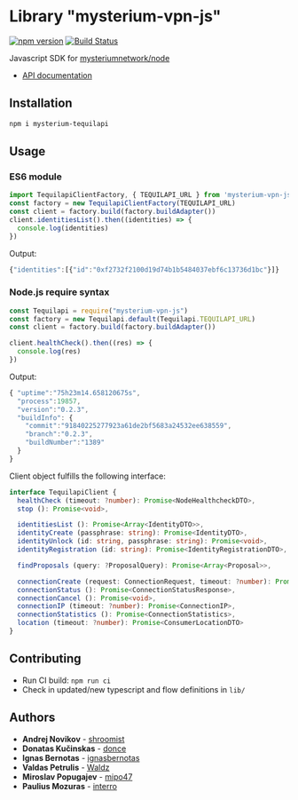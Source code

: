 # Library "mysterium-vpn-js"

[![npm version](https://badge.fury.io/js/mysterium-vpn-js.svg)](https://badge.fury.io/js/mysterium-vpn-js)
[![Build Status](https://travis-ci.com/mysteriumnetwork/mysterium-vpn-js.svg?branch=master)](https://travis-ci.com/mysteriumnetwork/mysterium-vpn-js)

Javascript SDK for  [mysteriumnetwork/node](https://github.com/mysteriumnetwork/node)  

* [API documentation](http://tequilapi.mysterium.network)

## Installation

```bash
npm i mysterium-tequilapi
```

## Usage

### ES6 module

```js
import TequilapiClientFactory, { TEQUILAPI_URL } from 'mysterium-vpn-js'
const factory = new TequilapiClientFactory(TEQUILAPI_URL)
const client = factory.build(factory.buildAdapter())
client.identitiesList().then((identities) => {
  console.log(identities)
})
```

Output:

```js
{"identities":[{"id":"0xf2732f2100d19d74b1b5484037ebf6c13736d1bc"}]}
```

### Node.js require syntax

```javascript
const Tequilapi = require("mysterium-vpn-js")
const factory = new Tequilapi.default(Tequilapi.TEQUILAPI_URL)
const client = factory.build(factory.buildAdapter())

client.healthCheck().then((res) => {
  console.log(res)
})
```

Output:

```js
{ "uptime":"75h23m14.658120675s",
  "process":19857,
  "version":"0.2.3",
  "buildInfo": {
    "commit":"91840225277923a61de2bf5683a24532ee638559",
    "branch":"0.2.3",
    "buildNumber":"1389"
  }
}
```

Client object fulfills the following interface:
```typescript
interface TequilapiClient {
  healthCheck (timeout: ?number): Promise<NodeHealthcheckDTO>,
  stop (): Promise<void>,

  identitiesList (): Promise<Array<IdentityDTO>>,
  identityCreate (passphrase: string): Promise<IdentityDTO>,
  identityUnlock (id: string, passphrase: string): Promise<void>,
  identityRegistration (id: string): Promise<IdentityRegistrationDTO>,

  findProposals (query: ?ProposalQuery): Promise<Array<Proposal>>,

  connectionCreate (request: ConnectionRequest, timeout: ?number): Promise<ConnectionStatusResponse>,
  connectionStatus (): Promise<ConnectionStatusResponse>,
  connectionCancel (): Promise<void>,
  connectionIP (timeout: ?number): Promise<ConnectionIP>,
  connectionStatistics (): Promise<ConnectionStatistics>,
  location (timeout: ?number): Promise<ConsumerLocationDTO>
}
```

## Contributing

* Run CI build: `npm run ci`
* Check in updated/new typescript and flow definitions in `lib/`

## Authors
* **Andrej Novikov** - [shroomist](https://github.com/shroomist)
* **Donatas Kučinskas** - [donce](https://github.com/donce)
* **Ignas Bernotas** - [ignasbernotas](https://github.com/ignasbernotas)
* **Valdas Petrulis** - [Waldz](https://github.com/Waldz)
* **Miroslav Popugajev** - [mipo47](https://github.com/mipo47)
* **Paulius Mozuras** - [interro](https://github.com/interro)
